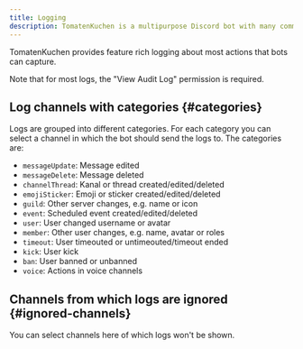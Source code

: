 ```yaml
---
title: Logging
description: TomatenKuchen is a multipurpose Discord bot with many common and innovative features for your server. This page explains the logging system.
---
```


TomatenKuchen provides feature rich logging about most actions that bots can capture.

Note that for most logs, the "View Audit Log" permission is required.

## Log channels with categories {#categories}

Logs are grouped into different categories. For each category you can select a channel in which the bot should send the logs to. The categories are:

- `messageUpdate`: Message edited
- `messageDelete`: Message deleted
- `channelThread`: Kanal or thread created/edited/deleted
- `emojiSticker`: Emoji or sticker created/edited/deleted
- `guild`: Other server changes, e.g. name or icon
- `event`: Scheduled event created/edited/deleted
- `user`: User changed username or avatar
- `member`: Other user changes, e.g. name, avatar	or roles
- `timeout`: User timeouted or untimeouted/timeout ended
- `kick`: User kick
- `ban`: User banned or unbanned
- `voice`: Actions in voice channels

## Channels from which logs are ignored {#ignored-channels}

You can select channels here of which logs won't be shown.

